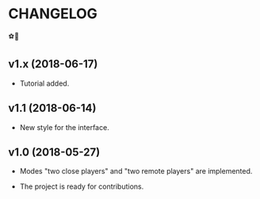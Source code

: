 # CHANGELOG

⚽🏃

## v1.x (2018-06-17)

- Tutorial added.

## v1.1 (2018-06-14)

- New style for the interface.

## v1.0 (2018-05-27)

- Modes "two close players" and "two remote players" are implemented.

- The project is ready for contributions.
